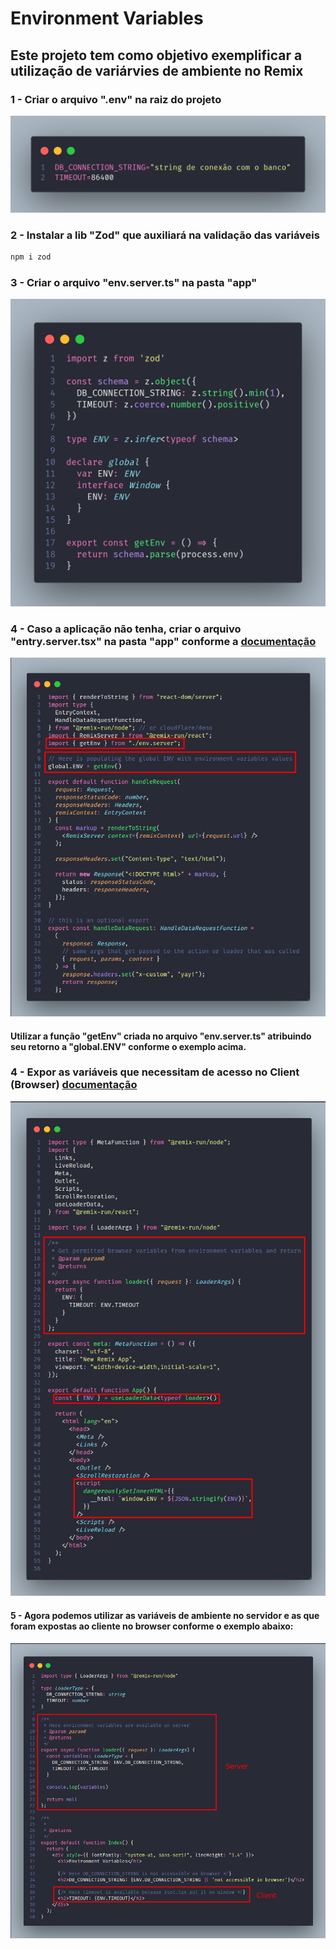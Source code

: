# Environment Variables

## Este projeto tem como objetivo exemplificar a utilização de variárvies de ambiente no Remix

### 1 - Criar o arquivo **".env"** na raiz do projeto

![.env file](documentation/env.png)

### 2 - Instalar a lib **"Zod"** que auxiliará na validação das variáveis

```sh
npm i zod
```

### 3 - Criar o arquivo **"env.server.ts"** na pasta "app"

![.env file](documentation/envServer.png)

### 4 - Caso a aplicação não tenha, criar o arquivo **"entry.server.tsx"** na pasta **"app"** conforme a [documentação](https://remix.run/docs/en/1.14.3/file-conventions/entry.server)

![entry.server file](documentation/entryServerFile.png)

#### Utilizar a função **"getEnv"** criada no arquivo **"env.server.ts"** atribuindo seu retorno a **"global.ENV"** conforme o exemplo acima.

### 4 - Expor as variáveis que necessitam de acesso no Client (Browser) [documentação](https://remix.run/docs/en/1.14.3/guides/envvars#browser-environment-variables)

![entry.server file](documentation/rootFile.png)

#### 5 - Agora podemos utilizar as variáveis de ambiente no servidor e as que foram expostas ao cliente no browser conforme o exemplo abaixo:

![entry.server file](documentation/useEnvVariables.png)

